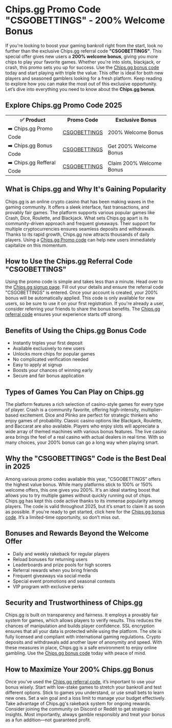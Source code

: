 <h1>Chips.gg Promo Code "CSGOBETTINGS" - 200% Welcome Bonus</h1>

If you're looking to boost your gaming bankroll right from the start, look no further than the exclusive Chips.gg referral code **"CSGOBETTINGS"**. This special offer gives new users a **200% welcome bonus**, giving you more chips to play your favorite games. Whether you're into slots, blackjack, or crash, this promo sets you up for success. Use the <a href="https://chips.gg/signup?r=csgobettings">Chips.gg bonus code</a> today and start playing with triple the value. This offer is ideal for both new players and seasoned gamblers looking for a fresh platform. Keep reading to explore how you can make the most out of this exclusive opportunity. Let’s dive into everything you need to know about the **Chips.gg bonus**.

<h2>Explore Chips.gg Promo Code 2025</h2>  
<table>
  <tr>
    <th>✅ Product</th>
    <th>Promo Code</th>
    <th>Exclusive Bonus</th>
  </tr>
  <tr>
    <td>➡️ Chips.gg Promo Code</td>
    <td><a href="https://chips.gg/signup?r=csgobettings">CSGOBETTINGS</a></td>
    <td>200% Welcome Bonus</td>
  </tr>
  <tr>
   <td>➡️ Chips.gg Bonus Code</td>
    <td><a href="https://chips.gg/signup?r=csgobettings">CSGOBETTINGS</a></td>
    <td>Get 200% Welcome Bonus</td>
  </tr>
  <tr>
  <td>➡️ Chips.gg Refferal Code</td>
    <td><a href="https://chips.gg/signup?r=csgobettings">CSGOBETTINGS</a></td>
    <td>Claim 200% Welcome Bonus</td>
  </tr>
</table>

<h2>What is Chips.gg and Why It's Gaining Popularity</h2>

Chips.gg is an online crypto casino that has been making waves in the gaming community. It offers a sleek interface, fast transactions, and provably fair games. The platform supports various popular games like Crash, Dice, Roulette, and Blackjack. What sets Chips.gg apart is its community-driven approach and frequent giveaways. Their support for multiple cryptocurrencies ensures seamless deposits and withdrawals. Thanks to its rapid growth, Chips.gg now attracts thousands of daily players. Using a <a href="https://chips.gg/signup?r=csgobettings">Chips.gg Promo code</a> can help new users immediately capitalize on this momentum.

<h2>How to Use the Chips.gg Referral Code "CSGOBETTINGS"</h2>

Using the promo code is simple and takes less than a minute. Head over to the <a href="https://chips.gg/signup?r=csgobettings">Chips.gg signup page</a>. Fill out your details and ensure the referral code "CSGOBETTINGS" is entered. Once your account is created, your 200% bonus will be automatically applied. This code is only available for new users, so be sure to use it on your first registration. If you're already a user, consider referring your friends to share the bonus benefits. The <a href="https://chips.gg/signup?r=csgobettings">Chips.gg referral code</a> ensures your experience starts off strong.

<h2>Benefits of Using the Chips.gg Bonus Code</h2>

- Instantly triples your first deposit  
- Available exclusively to new users  
- Unlocks more chips for popular games  
- No complicated verification needed  
- Easy to apply at signup  
- Boosts your chances of winning early  
- Secure and fair bonus application  

<h2>Types of Games You Can Play on Chips.gg</h2>

The platform features a rich selection of casino-style games for every type of player. Crash is a community favorite, offering high-intensity, multiplier-based excitement. Dice and Plinko are perfect for strategic thinkers who enjoy games of probability. Classic casino options like Blackjack, Roulette, and Baccarat are also available. Players who enjoy slots will appreciate a wide array of themed machines with various bonus features. The live casino area brings the feel of a real casino with actual dealers in real time. With so many choices, your 200% bonus can go a long way when playing smart.

<h2>Why the "CSGOBETTINGS" Code is the Best Deal in 2025</h2>

Among various promo codes available this year, "CSGOBETTINGS" offers the highest value bonus. While many platforms stick to 100% or 150% welcome offers, this one gives you 200%. It's an ideal starting boost that allows you to try multiple games without quickly running out of chips. Chips.gg has kept this code active thanks to its immense popularity among players. The code is valid throughout 2025, but it’s smart to claim it as soon as possible. If you're ready to get started, click here for the <a href="https://chips.gg/signup?r=csgobettings">Chips.gg bonus code</a>. It’s a limited-time opportunity, so don’t miss out.

<h2>Bonuses and Rewards Beyond the Welcome Offer</h2>

- Daily and weekly rakeback for regular players  
- Reload bonuses for returning users  
- Leaderboards and prize pools for high scorers  
- Referral rewards when you bring friends  
- Frequent giveaways via social media  
- Special event promotions and seasonal contests  
- VIP program with exclusive perks  

<h2>Security and Trustworthiness of Chips.gg</h2>

Chips.gg is built on transparency and fairness. It employs a provably fair system for games, which allows players to verify results. This reduces the chances of manipulation and builds player confidence. SSL encryption ensures that all your data is protected while using the platform. The site is fully licensed and compliant with international gaming regulations. Crypto deposits and withdrawals add another layer of anonymity and speed. With these measures in place, Chips.gg is a safe environment to enjoy online gambling. Use the <a href="https://chips.gg/signup?r=csgobettings">Chips.gg bonus code</a> today with peace of mind.

<h2>How to Maximize Your 200% Chips.gg Bonus</h2>

Once you’ve used the <a href="https://chips.gg/signup?r=csgobettings">Chips.gg referral code</a>, it’s important to use your bonus wisely. Start with low-stake games to stretch your bankroll and test different options. Stick to games you understand, or use small bets to learn new ones. Set a win goal and a loss limit to manage your budget effectively. Take advantage of Chips.gg's rakeback system for ongoing rewards. Consider joining the community on Discord or Reddit to get strategic insights. Most importantly, always gamble responsibly and treat your bonus as a fun addition—not guaranteed profit.
